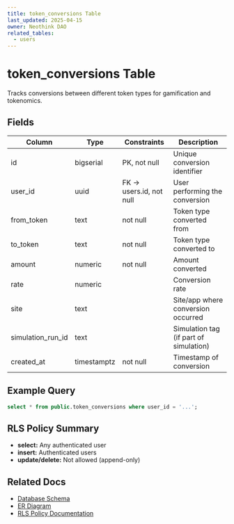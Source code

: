 ```yaml
---
title: token_conversions Table
last_updated: 2025-04-15
owner: Neothink DAO
related_tables:
  - users
---
```


# token_conversions Table

Tracks conversions between different token types for gamification and tokenomics.

## Fields
| Column            | Type      | Constraints                | Description                              |
|-------------------|-----------|----------------------------|------------------------------------------|
| id                | bigserial | PK, not null               | Unique conversion identifier             |
| user_id           | uuid      | FK → users.id, not null    | User performing the conversion           |
| from_token        | text      | not null                   | Token type converted from                |
| to_token          | text      | not null                   | Token type converted to                  |
| amount            | numeric   | not null                   | Amount converted                         |
| rate              | numeric   |                            | Conversion rate                          |
| site              | text      |                            | Site/app where conversion occurred       |
| simulation_run_id | text      |                            | Simulation tag (if part of simulation)   |
| created_at        | timestamptz| not null                  | Timestamp of conversion                  |

## Example Query
```sql
select * from public.token_conversions where user_id = '...';
```

## RLS Policy Summary
- **select:** Any authenticated user
- **insert:** Authenticated users
- **update/delete:** Not allowed (append-only)

## Related Docs
- [Database Schema](../schema_documentation.md)
- [ER Diagram](../database_diagram.md)
- [RLS Policy Documentation](../../security/authorization.md)
